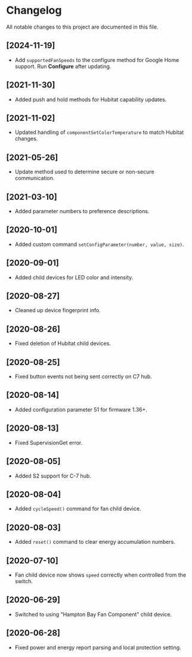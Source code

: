 # Changelog

All notable changes to this project are documented in this file.

## [2024-11-19]
- Add `supportedFanSpeeds` to the configure method for Google Home support. Run **Configure** after updating.

## [2021-11-30]
- Added push and hold methods for Hubitat capability updates.

## [2021-11-02]
- Updated handling of `componentSetColorTemperature` to match Hubitat changes.

## [2021-05-26]
- Update method used to determine secure or non-secure communication.

## [2021-03-10]
- Added parameter numbers to preference descriptions.

## [2020-10-01]
- Added custom command `setConfigParameter(number, value, size)`.

## [2020-09-01]
- Added child devices for LED color and intensity.

## [2020-08-27]
- Cleaned up device fingerprint info.

## [2020-08-26]
- Fixed deletion of Hubitat child devices.

## [2020-08-25]
- Fixed button events not being sent correctly on C7 hub.

## [2020-08-14]
- Added configuration parameter 51 for firmware 1.36+.

## [2020-08-13]
- Fixed SupervisionGet error.

## [2020-08-05]
- Added S2 support for C-7 hub.

## [2020-08-04]
- Added `cycleSpeed()` command for fan child device.

## [2020-08-03]
- Added `reset()` command to clear energy accumulation numbers.

## [2020-07-10]
- Fan child device now shows `speed` correctly when controlled from the switch.

## [2020-06-29]
- Switched to using "Hampton Bay Fan Component" child device.

## [2020-06-28]
- Fixed power and energy report parsing and local protection setting.
